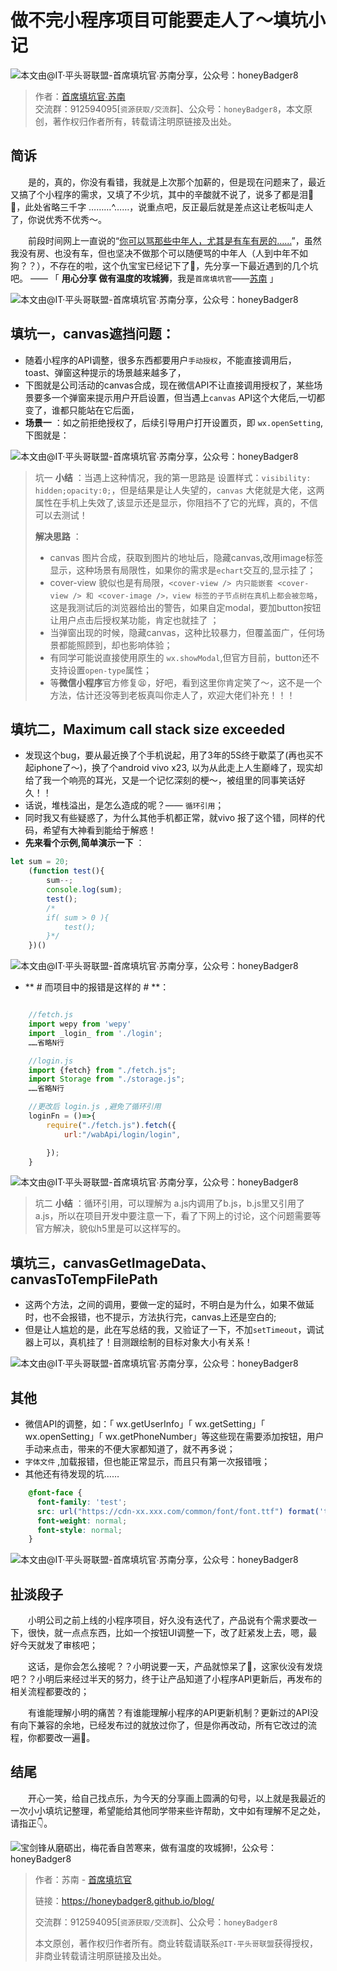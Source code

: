 # 做不完小程序项目可能要走人了～填坑小记

![本文由@IT·平头哥联盟-首席填坑官∙苏南分享，公众号：honeyBadger8](../_banner/banner16.png)

> 作者：[首席填坑官∙苏南](https://github.com/meibin08/ "首席填坑官∙苏南")<br/>
> 交流群：912594095[`资源获取/交流群`]、公众号：`honeyBadger8`，本文原创，著作权归作者所有，转载请注明原链接及出处。

## 简诉

　　是的，真的，你没有看错，我就是上次那个加薪的，但是现在问题来了，最近又搞了个小程序的需求，又填了不少坑，其中的辛酸就不说了，说多了都是泪🤪😭，此处省略三千字 ………^……，说重点吧，反正最后就是差点这让老板叫走人了，你说优秀不优秀～。



　　前段时间网上一直说的“<u>[你可以骂那些中年人，尤其是有车有房的……](https://blog.csdn.net/weixin_43254766/article/details/82811714)</u>”，虽然我没有房、也没有车，但也坚决不做那个可以随便骂的中年人（人到中年不如狗？？），不存在的啦，这个仇宝宝已经记下了🤫，先分享一下最近遇到的几个坑吧。 —— 「 **用心分享 做有温度的攻城狮**，我是`首席填坑官`——[苏南](https://honeybadger8.github.io/blog/ "首席填坑官∙苏南") 」


![本文由@IT·平头哥联盟-首席填坑官∙苏南分享，公众号：honeyBadger8](./_images/prob01.png)

## 填坑一，canvas遮挡问题：
+ 随着小程序的API调整，很多东西都要用户`手动授权`，不能直接调用后，toast、弹窗这种提示的场景越来越多了，
+ 下图就是公司活动的canvas合成，现在微信API不让直接调用授权了，某些场景要多一个弹窗来提示用户开启设置，但当遇上`canvas` API这个大佬后,一切都变了，谁都只能站在它后面，
+ **场景一** ：如之前拒绝授权了，后续引导用户打开设置页，即 `wx.openSetting`,下图就是：

![本文由@IT·平头哥联盟-首席填坑官∙苏南分享，公众号：honeyBadger8](./_images/prob04.png)

> 坑一 **小结** ：当遇上这种情况，我的第一思路是 设置样式：`visibility: hidden;opacity:0;`，但是结果是让人失望的，`canvas` 大佬就是大佬，这两属性在手机上失效了,该显示还是显示，你阻挡不了它的光辉，真的，不信可以去测试！
> 
> **解决思路** ：
> + canvas 图片合成，获取到图片的地址后，隐藏canvas,改用image标签显示，这种场景有局限性，如果你的需求是`echart`交互的,显示挂了；
> + cover-view 貌似也是有局限，`<cover-view /> 内只能嵌套 <cover-view /> 和 <cover-image />，view 标签的子节点树在真机上都会被忽略`，这是我测试后的浏览器给出的警告，如果自定modal，要加button按钮让用户点击后授权某功能，肯定也就挂了 ；
> + 当弹窗出现的时候，隐藏canvas，这种比较暴力，但覆盖面广，任何场景都能照顾到，却也影响体验；
> + 有同学可能说直接使用原生的 `wx.showModal`,但官方目前，button还不支持设置`open-type`属性；
> + 等**微信小程序**官方修复😫，好吧，看到这里你肯定笑了～，这不是一个方法，估计还没等到老板真叫你走人了，欢迎大佬们补充！！！

## 填坑二，Maximum call stack size exceeded

+ 发现这个bug，要从最近换了个手机说起，用了3年的5S终于歇菜了(再也买不起iphone了～)，换了个android vivo x23, 以为从此走上人生巅峰了，现实却给了我一个响亮的耳光，又是一个记忆深刻的梗～，被组里的同事笑话好久！！
+ 话说，堆栈溢出，是怎么造成的呢？—— `循环引用`；
+ 同时我又有些疑惑了，为什么其他手机都正常，就vivo 报了这个错，同样的代码，希望有大神看到能给于解惑！
+ **先来看个示例,简单演示一下** ：

``` js
let sum = 20;
	(function test(){
		sum--;
		console.log(sum);
		test();
		/*
		if( sum > 0 ){
			test();
		}*/
	})()
```

![本文由@IT·平头哥联盟-首席填坑官∙苏南分享，公众号：honeyBadger8](./_images/prob03.png)

+ ** # 而项目中的报错是这样的 # **：

```js

	//fetch.js
	import wepy from 'wepy'
	import _login_ from './login';
	……省略N行

	//login.js
	import {fetch} from "./fetch.js";
	import Storage from "./storage.js";
	……省略N行

	//更改后 login.js ,避免了循环引用
	loginFn = ()=>{
		require("./fetch.js").fetch({
			url:"/wabApi/login/login",

		});
	}


```
![本文由@IT·平头哥联盟-首席填坑官∙苏南分享，公众号：honeyBadger8](./_images/prob02.png)

> 坑二 **小结** ：循环引用，可以理解为 a.js内调用了b.js，b.js里又引用了a.js，所以在项目开发中要注意一下，看了下网上的讨论，这个问题需要等官方解决，貌似h5里是可以这样写的。

## 填坑三，canvasGetImageData、canvasToTempFilePath
+ 这两个方法，之间的调用，要做一定的延时，不明白是为什么，如果不做延时，也不会报错，也不提示，方法执行完，canvas上还是空白的;
+ 但是让人尴尬的是，此在写总结的我，又验证了一下，不加`setTimeout`，调试器上可以，真机挂了！目测跟绘制的目标对象大小有关系！

![本文由@IT·平头哥联盟-首席填坑官∙苏南分享，公众号：honeyBadger8](./_images/prob05.png)

## 其他
+ 微信API的调整，如：「 wx.getUserInfo」「 wx.getSetting」「 wx.openSetting」「 wx.getPhoneNumber」等这些现在需要添加按钮，用户手动来点击，带来的不便大家都知道了，就不再多说；
+ `字体文件` ,加载报错，但也能正常显示，而且只有第一次报错哦；
+ 其他还有待发现的坑……

```css
	@font-face {
	  font-family: 'test';
	  src: url("https://cdn-xx.xxx.com/common/font/font.ttf") format('truetype');
	  font-weight: normal;
	  font-style: normal;
	}

```
![本文由@IT·平头哥联盟-首席填坑官∙苏南分享，公众号：honeyBadger8](./_images/prob06.png)

## 扯淡段子
　　小明公司之前上线的小程序项目，好久没有迭代了，产品说有个需求要改一下，很快，就一点点东西，比如一个按钮UI调整一下，改了赶紧发上去，嗯，最好今天就发了审核吧；

　　这话，是你会怎么接呢？？小明说要一天，产品就惊呆了🤒，这家伙没有发烧吧？？小明后来经过半天的努力，终于让产品知道了小程序API更新后，再发布的相关流程都要改的；

　　有谁能理解小明的痛苦？有谁能理解小程序的API更新机制？更新过的API没有向下兼容的余地，已经发布过的就放过你了，但是你再改动，所有它改过的流程，你都要改一遍👏。

## 结尾
　　开心一笑，给自己找点乐，为今天的分享画上圆满的句号，以上就是我最近的一次小小填坑记整理，希望能给其他同学带来些许帮助，文中如有理解不足之处，请指正👇。

![宝剑锋从磨砺出，梅花香自苦寒来，做有温度的攻城狮!，公众号：honeyBadger8](../_banner/card.gif)


> 作者：苏南 - [首席填坑官](https://github.com/meibin08/ "@IT·平头哥联盟-首席填坑官")
>
> 链接：https://honeybadger8.github.io/blog/
> 
> 交流群：912594095[`资源获取/交流群`]、公众号：`honeyBadger8`
>
> 本文原创，著作权归作者所有。商业转载请联系`@IT·平头哥联盟`获得授权，非商业转载请注明原链接及出处。 







